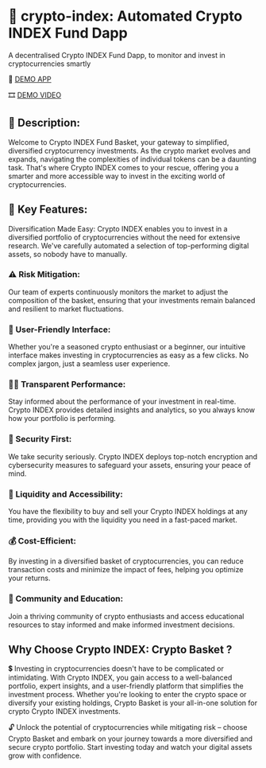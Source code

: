 # 🔵 crypto-index: Automated Crypto INDEX Fund Dapp

A decentralised Crypto INDEX Fund Dapp, to monitor and invest in cryptocurrencies smartly

🍎 [DEMO APP](https://crypto-index-wine.vercel.app/)

🎞 [DEMO VIDEO](https://youtu.be/zURbqoXQcr0)

## 📝 Description:

Welcome to Crypto INDEX Fund Basket, your gateway to simplified, diversified cryptocurrency investments. As the crypto market evolves and expands, navigating the complexities of individual tokens can be a daunting task. That's where Crypto INDEX comes to your rescue, offering you a smarter and more accessible way to invest in the exciting world of cryptocurrencies.

## 🔑 Key Features:

Diversification Made Easy: Crypto INDEX enables you to invest in a diversified portfolio of cryptocurrencies without the need for extensive research. We've carefully automated a selection of top-performing digital assets, so nobody have to manually.

### ⚠️ Risk Mitigation:

Our team of experts continuously monitors the market to adjust the composition of the basket, ensuring that your investments remain balanced and resilient to market fluctuations.

### 🤝 User-Friendly Interface:

Whether you're a seasoned crypto enthusiast or a beginner, our intuitive interface makes investing in cryptocurrencies as easy as a few clicks. No complex jargon, just a seamless user experience.

### 🕵️‍♀️ Transparent Performance:

Stay informed about the performance of your investment in real-time. Crypto INDEX provides detailed insights and analytics, so you always know how your portfolio is performing.

### 🔐 Security First:

We take security seriously. Crypto INDEX deploys top-notch encryption and cybersecurity measures to safeguard your assets, ensuring your peace of mind.

### 🌊 Liquidity and Accessibility:

You have the flexibility to buy and sell your Crypto INDEX holdings at any time, providing you with the liquidity you need in a fast-paced market.

### 💰 Cost-Efficient:

By investing in a diversified basket of cryptocurrencies, you can reduce transaction costs and minimize the impact of fees, helping you optimize your returns.

### 📕 Community and Education:

Join a thriving community of crypto enthusiasts and access educational resources to stay informed and make informed investment decisions.

## Why Choose Crypto INDEX: Crypto Basket ?

💲 Investing in cryptocurrencies doesn't have to be complicated or intimidating. With Crypto INDEX, you gain access to a well-balanced portfolio, expert insights, and a user-friendly platform that simplifies the investment process. Whether you're looking to enter the crypto space or diversify your existing holdings, Crypto Basket is your all-in-one solution for crypto Crypto INDEX investments.

🔓 Unlock the potential of cryptocurrencies while mitigating risk – choose Crypto Basket and embark on your journey towards a more diversified and secure crypto portfolio. Start investing today and watch your digital assets grow with confidence.
